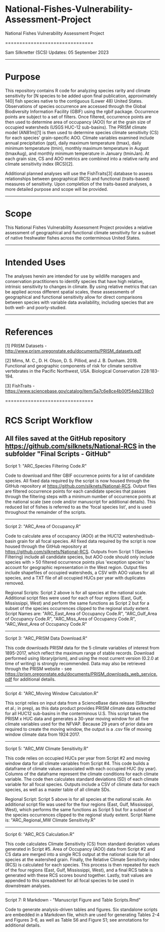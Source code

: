 # National-Fishes-Vulnerability-Assessment-Project
National Fishes Vulnerability Assessment Project

===============================

Sam Silknetter (SCS) Updates: 05 September 2023

-------------------------------

# Purpose

This repository contains R code for analyzing species rarity and climate sensitivity for [N species to be added upon final publication, approximately 140] fish species native to the contiguous (Lower 48) United States. Observations of species occurrence are accessed through the Global Biodiversity Information Facility (GBIF) using the rgbif package. Occurrence points are subject to a set of filters. Once filtered, occurrence points are then used to determine area of occupancy (AOO) for at the grain size of occupied watersheds (USGS HUC-12 sub-basins). The PRISM climate model (AN81m)[1] is then used to determine species climate sensitivity (CS) for each species' grain-specific AOO. Climate variables examined include annual precipitation (ppt), daily maximum temperature (tmax), daily minimum temperature (tmin), monthly maximum temperature in August (tmaxAug), and monthly minimum temperature in January (tminJan). At each grain size, CS and AOO metrics are combined into a relative rarity and climate sensitivity index (RCS)[2].

Additional planned analyses will use the FishTraits[3] database to assess relationships between geographical (RCS) and functional (traits-based) measures of sensitivity. Upon completion of the traits-based analyses, a more detailed purpose and scope will be provided.

-------------------------------

# Scope

This National Fishes Vulnerability Assessment Project provides a relative assessment of geographical and functional climate sensitivity for a subset of native freshwater fishes across the conterminous United States.

-------------------------------

# Intended Uses

The analyses herein are intended for use by wildlife managers and conservation practitioners to identify species that have high relative, intrinsic sensitivity to changes in climate. By using relative metrics that can be applied across different spatial scales, these assessments of geographical and functional sensitivity allow for direct comparisons between species with variable data availability, including species that are both well- and poorly-studied. 

-------------------------------

# References

[1] PRISM Datasets - http://www.prism.oregonstate.edu/documents/PRISM_datasets.pdf

[2] Mims, M. C., D. H. Olson, D. S. Pilliod, and J. B. Dunham. 2018. Functional and geographic components of risk for climate sensitive vertebrates in the Pacific Northwest, USA. Biological Conservation 228:183-194.

[3] FishTraits - https://www.sciencebase.gov/catalog/item/5a7c6e8ce4b00f54eb2318c0

===============================

# RCS Script Workflow

All files saved at the GitHub repository https://github.com/silknets/National-RCS in the subfolder "Final Scripts - GitHub"
-------------------------------

Script 1: "ARC_Species Filtering Code.R"

Code to download and filter GBIF occurrence points for a list of candidate species. All fixed data required by the script is now housed through the GitHub repository at https://github.com/silknets/National-RCS. Output files are filtered occurrence points for each candidate species that passes through the filtering steps with a minimum number of occurrence points at the national scale (see code and/or manuscript for additional details). This reduced list of fishes is referred to as the 'focal species list', and is used throughout the remainder of the scripts.  

-------------------------------

Script 2: "ARC_Area of Occupancy.R"

Code to calculate area of occupancy (AOO) at the HUC12 watershed/sub-basin grain for all focal species. All fixed data required by the script is now housed through the GitHub repository at https://github.com/silknets/National-RCS. Outputs from Script 1 (Species Filtering) include all candidate species, but AOO code should only include species with > 50 filtered occurrence points plus 'exception species' to account for geographic representation in the West region. Output files include shapefiles of occupied watersheds, a CSV with AOO values for all species, and a TXT file of all occupied HUCs per year with duplicates removed. 

Regional Scripts: Script 2 above is for all species at the national scale. Additional script files were used for each of four regions (East, Gulf, Mississippi, West) and perform the same functions as Script 2 but for a subset of the species occurrences clipped to the regional study extent. Script Names are: "ARC_East_Area of Occupancy Code.R", "ARC_Gulf_Area of Occupancy Code.R", "ARC_Miss_Area of Occupancy Code.R", "ARC_West_Area of Occupancy Code.R"

-------------------------------

Script 3: "ARC_PRISM Data Download.R"

This code downloads PRISM data for the 5 climate variables of interest from 1895-2017, which reflect the maximum range of stable records. Download performed using library(prism), and using the most current version (0.2.0 at time of writing) is strongly recommended. Data may also be retrieved through the PRISM website - see https://prism.oregonstate.edu/documents/PRISM_downloads_web_service.pdf for additional details.  

-------------------------------

Script 4: "ARC_Moving Window Calculation.R"

This script relies on input data from a ScienceBase data release (Silknetter et al.; in prep), as this data product provides PRISM climate data extracted for all HUC12 sub-basins in the conterminous U.S. This script takes the PRISM x HUC data and generates a 30-year moving window for all five climate variables used for the NFVAP. Because 29 years of prior data are required to create the moving window, the output is a .csv file of moving window climate data from 1924:2017. 

-------------------------------

Script 5: "ARC_MW Climate Sensitivity.R"

This code relies on occupied HUCs per year from Script #2 and moving window data for all climate variables from Script #4. This code builds a dataframe of climate values associated with each occupied HUC (by year). Columns of the dataframe represent the climate conditions for each climate variable. The code then calculates standard deviations (SD) of each climate variable for all focal species. Outputs include a CSV of climate data for each species, as well as a master table of all climate SDs.

Regional Script: Script 5 above is for all species at the national scale. An additional script file was used for the four regions (East, Gulf, Mississippi, West), which performs the same functions as Script 5 but for a subset of the species occurrences clipped to the regional study extent. Script Name is: "ARC_Regional_MW Climate Sensitivity.R"

-------------------------------

Script 6: "ARC_RCS Calculation.R"

This code calculates Climate Sensitivity (CS) from standard deviation values generated in Script #5. Area of Occupancy (AOO) data from Script #2 and CS data are merged into a single RCS output at the national scale for all species at the watershed grain. Finally, the Relative Climate Sensitivity index (RCS) is calculated for each species. This process is then repeated for each of the four regions (East, Gulf, Mississippi, West), and a final RCS table is generated with these RCS scores bound together. Lastly, trait values are appended to this spreadsheet for all focal species to be used in downstream analyses. 

-------------------------------

Script 7: R Markdown - "Manuscript Figure and Table Scripts.Rmd"

Code to generate analysis-driven tables and figures. Six standalone scripts are embedded in a Markdown file, which are used for generating Tables 2-4 and Figures 3-6, as well as Table S6 and Figure S1; see annotations for additional details. 

